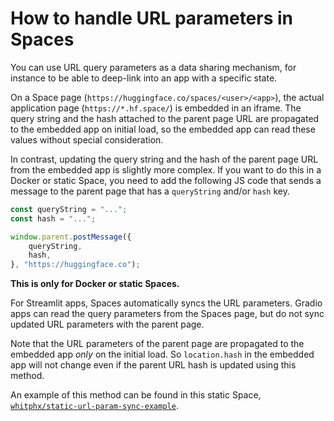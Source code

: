 # How to handle URL parameters in Spaces

You can use URL query parameters as a data sharing mechanism, for instance to be able to deep-link into an app with a specific state.

On a Space page (`https://huggingface.co/spaces/<user>/<app>`), the actual application page (`https://*.hf.space/`) is embedded in an iframe. The query string and the hash attached to the parent page URL are propagated to the embedded app on initial load, so the embedded app can read these values without special consideration.

In contrast, updating the query string and the hash of the parent page URL from the embedded app is slightly more complex.
If you want to do this in a Docker or static Space, you need to add the following JS code that sends a message to the parent page that has a `queryString` and/or `hash` key.

```js
const queryString = "...";
const hash = "...";

window.parent.postMessage({
    queryString,
    hash,
}, "https://huggingface.co");
```

**This is only for Docker or static Spaces.**

For Streamlit apps, Spaces automatically syncs the URL parameters. Gradio apps can read the query parameters from the Spaces page, but do not sync updated URL parameters with the parent page.

Note that the URL parameters of the parent page are propagated to the embedded app *only* on the initial load. So `location.hash` in the embedded app will not change even if the parent URL hash is updated using this method.

An example of this method can be found in this static Space,
[`whitphx/static-url-param-sync-example`](https://huggingface.co/spaces/whitphx/static-url-param-sync-example).
